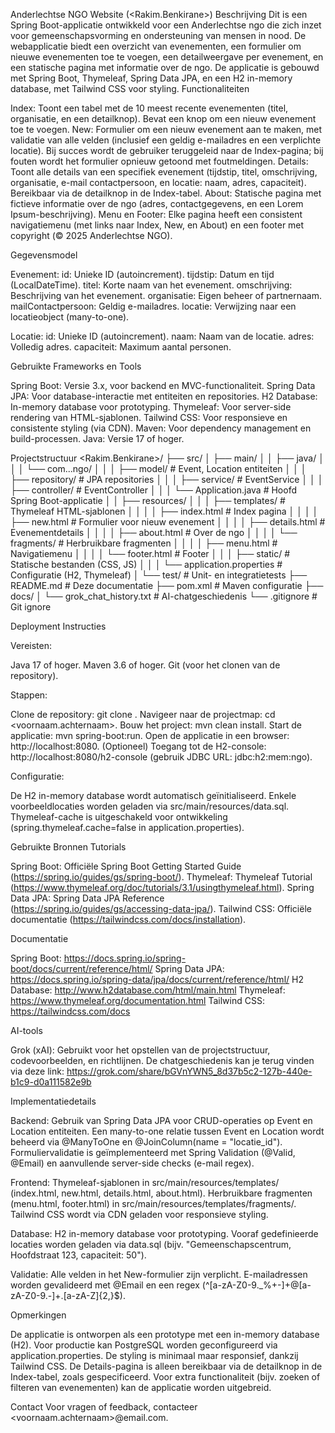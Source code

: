Anderlechtse NGO Website (<Rakim.Benkirane>)
Beschrijving
Dit is een Spring Boot-applicatie ontwikkeld voor een Anderlechtse ngo die zich inzet voor gemeenschapsvorming en ondersteuning van mensen in nood. De webapplicatie biedt een overzicht van evenementen, een formulier om nieuwe evenementen toe te voegen, een detailweergave per evenement, en een statische pagina met informatie over de ngo. De applicatie is gebouwd met Spring Boot, Thymeleaf, Spring Data JPA, en een H2 in-memory database, met Tailwind CSS voor styling.
Functionaliteiten

Index: Toont een tabel met de 10 meest recente evenementen (titel, organisatie, en een detailknop). Bevat een knop om een nieuw evenement toe te voegen.
New: Formulier om een nieuw evenement aan te maken, met validatie van alle velden (inclusief een geldig e-mailadres en een verplichte locatie). Bij succes wordt de gebruiker teruggeleid naar de Index-pagina; bij fouten wordt het formulier opnieuw getoond met foutmeldingen.
Details: Toont alle details van een specifiek evenement (tijdstip, titel, omschrijving, organisatie, e-mail contactpersoon, en locatie: naam, adres, capaciteit). Bereikbaar via de detailknop in de Index-tabel.
About: Statische pagina met fictieve informatie over de ngo (adres, contactgegevens, en een Lorem Ipsum-beschrijving).
Menu en Footer: Elke pagina heeft een consistent navigatiemenu (met links naar Index, New, en About) en een footer met copyright (© 2025 Anderlechtse NGO).

Gegevensmodel

Evenement:
id: Unieke ID (autoincrement).
tijdstip: Datum en tijd (LocalDateTime).
titel: Korte naam van het evenement.
omschrijving: Beschrijving van het evenement.
organisatie: Eigen beheer of partnernaam.
mailContactpersoon: Geldig e-mailadres.
locatie: Verwijzing naar een locatieobject (many-to-one).


Locatie:
id: Unieke ID (autoincrement).
naam: Naam van de locatie.
adres: Volledig adres.
capaciteit: Maximum aantal personen.



Gebruikte Frameworks en Tools

Spring Boot: Versie 3.x, voor backend en MVC-functionaliteit.
Spring Data JPA: Voor database-interactie met entiteiten en repositories.
H2 Database: In-memory database voor prototyping.
Thymeleaf: Voor server-side rendering van HTML-sjablonen.
Tailwind CSS: Voor responsieve en consistente styling (via CDN).
Maven: Voor dependency management en build-processen.
Java: Versie 17 of hoger.

Projectstructuur
<Rakim.Benkirane>/
├── src/
│   ├── main/
│   │   ├── java/
│   │   │   └── com.<voornaam>.<achternaam>.ngo/
│   │   │       ├── model/           # Event, Location entiteiten
│   │   │       ├── repository/      # JPA repositories
│   │   │       ├── service/         # EventService
│   │   │       ├── controller/      # EventController
│   │   │       └── Application.java # Hoofd Spring Boot-applicatie
│   │   ├── resources/
│   │   │   ├── templates/          # Thymeleaf HTML-sjablonen
│   │   │   │   ├── index.html      # Index pagina
│   │   │   │   ├── new.html        # Formulier voor nieuw evenement
│   │   │   │   ├── details.html    # Evenementdetails
│   │   │   │   ├── about.html      # Over de ngo
│   │   │   │   └── fragments/      # Herbruikbare fragmenten
│   │   │   │       ├── menu.html   # Navigatiemenu
│   │   │   │       └── footer.html # Footer
│   │   │   ├── static/             # Statische bestanden (CSS, JS)
│   │   │   └── application.properties # Configuratie (H2, Thymeleaf)
│   └── test/                       # Unit- en integratietests
├── README.md                       # Deze documentatie
├── pom.xml                         # Maven configuratie
├── docs/
│   └── grok_chat_history.txt       # AI-chatgeschiedenis
└── .gitignore                      # Git ignore

Deployment Instructies

Vereisten:

Java 17 of hoger.
Maven 3.6 of hoger.
Git (voor het clonen van de repository).


Stappen:

Clone de repository: git clone <repository-url>.
Navigeer naar de projectmap: cd <voornaam.achternaam>.
Bouw het project: mvn clean install.
Start de applicatie: mvn spring-boot:run.
Open de applicatie in een browser: http://localhost:8080.
(Optioneel) Toegang tot de H2-console: http://localhost:8080/h2-console (gebruik JDBC URL: jdbc:h2:mem:ngo).


Configuratie:

De H2 in-memory database wordt automatisch geïnitialiseerd.
Enkele voorbeeldlocaties worden geladen via src/main/resources/data.sql.
Thymeleaf-cache is uitgeschakeld voor ontwikkeling (spring.thymeleaf.cache=false in application.properties).



Gebruikte Bronnen
Tutorials

Spring Boot: Officiële Spring Boot Getting Started Guide (https://spring.io/guides/gs/spring-boot/).
Thymeleaf: Thymeleaf Tutorial (https://www.thymeleaf.org/doc/tutorials/3.1/usingthymeleaf.html).
Spring Data JPA: Spring Data JPA Reference (https://spring.io/guides/gs/accessing-data-jpa/).
Tailwind CSS: Officiële documentatie (https://tailwindcss.com/docs/installation).

Documentatie

Spring Boot: https://docs.spring.io/spring-boot/docs/current/reference/html/
Spring Data JPA: https://docs.spring.io/spring-data/jpa/docs/current/reference/html/
H2 Database: http://www.h2database.com/html/main.html
Thymeleaf: https://www.thymeleaf.org/documentation.html
Tailwind CSS: https://tailwindcss.com/docs

AI-tools

Grok (xAI): Gebruikt voor het opstellen van de projectstructuur, codevoorbeelden, en richtlijnen. De chatgeschiedenis kan je terug vinden via deze link: https://grok.com/share/bGVnYWN5_8d37b5c2-127b-440e-b1c9-d0a111582e9b

Implementatiedetails

Backend:
Gebruik van Spring Data JPA voor CRUD-operaties op Event en Location entiteiten.
Een many-to-one relatie tussen Event en Location wordt beheerd via @ManyToOne en @JoinColumn(name = "locatie_id").
Formuliervalidatie is geïmplementeerd met Spring Validation (@Valid, @Email) en aanvullende server-side checks (e-mail regex).


Frontend:
Thymeleaf-sjablonen in src/main/resources/templates/ (index.html, new.html, details.html, about.html).
Herbruikbare fragmenten (menu.html, footer.html) in src/main/resources/templates/fragments/.
Tailwind CSS wordt via CDN geladen voor responsieve styling.


Database:
H2 in-memory database voor prototyping.
Vooraf gedefinieerde locaties worden geladen via data.sql (bijv. "Gemeenschapscentrum, Hoofdstraat 123, capaciteit: 50").


Validatie:
Alle velden in het New-formulier zijn verplicht.
E-mailadressen worden gevalideerd met @Email en een regex (^[a-zA-Z0-9._%+-]+@[a-zA-Z0-9.-]+\.[a-zA-Z]{2,}$).



Opmerkingen

De applicatie is ontworpen als een prototype met een in-memory database (H2). Voor productie kan PostgreSQL worden geconfigureerd via application.properties.
De styling is minimaal maar responsief, dankzij Tailwind CSS.
De Details-pagina is alleen bereikbaar via de detailknop in de Index-tabel, zoals gespecificeerd.
Voor extra functionaliteit (bijv. zoeken of filteren van evenementen) kan de applicatie worden uitgebreid.

Contact
Voor vragen of feedback, contacteer <voornaam.achternaam>@email.com.
